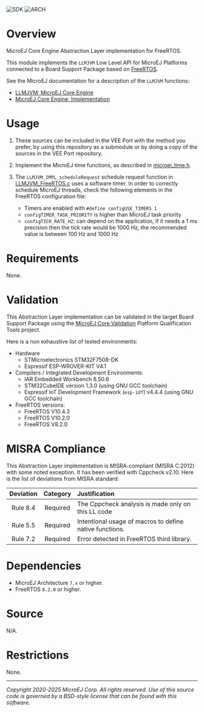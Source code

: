 ![SDK](https://shields.microej.com/endpoint?url=https://repository.microej.com/packages/badges/sdk_6.0.json)
![ARCH](https://shields.microej.com/endpoint?url=https://repository.microej.com/packages/badges/arch_8.3.json)

# Overview

MicroEJ Core Engine Abstraction Layer implementation for FreeRTOS.

This module implements the `LLMJVM` Low Level API for MicroEJ Platforms connected to a Board Support Package based on [FreeRTOS](https://www.freertos.org/).

See the MicroEJ documentation for a description of the `LLMJVM` functions:
- [LLMJVM: MicroEJ Core Engine](https://docs.microej.com/en/latest/PlatformDeveloperGuide/appendix/llapi.html#llmjvm-microej-core-engine)
- [MicroEJ Core Engine: Implementation](https://docs.microej.com/en/latest/PlatformDeveloperGuide/coreEngine.html#implementation)

# Usage

1. These sources can be included in the VEE Port with the method you prefer, by using this repository as a submodule or by doing a copy of the sources in the VEE Port repository.

2. Implement the MicroEJ time functions, as described in [microej_time.h](./inc/microej_time.h).

3. The `LLMJVM_IMPL_scheduleRequest` schedule request function in [LLMJVM_FreeRTOS.c](./src/LLMJVM_FreeRTOS.c) uses a software timer. In order to correctly schedule MicroEJ threads, check the following elements in the FreeRTOS configuration file:

   - Timers are enabled with `#define configUSE_TIMERS 1`
   - `configTIMER_TASK_PRIORITY` is higher than MicroEJ task priority
   - `configTICK_RATE_HZ`: can depend on the application, if it needs a 1 ms precision then the tick rate would be 1000 Hz, the recommended value is between 100 Hz and 1000 Hz

# Requirements

None.

# Validation

This Abstraction Layer implementation can be validated in the target Board Support Package using the [MicroEJ Core Validation](https://github.com/MicroEJ/PlatformQualificationTools/tree/master/tests/core/java/microej-core-validation) Platform Qualification Tools project.

Here is a non exhaustive list of tested environments:
- Hardware
  - STMicroelectronics STM32F7508-DK
  - Espressif ESP-WROVER-KIT V4.1
- Compilers / Integrated Development Environments:
  - IAR Embedded Workbench 8.50.6
  - STM32CubeIDE version 1.3.0 (using GNU GCC toolchain)
  - Espressif IoT Development Framework (``esp-idf``) v4.4.4 (using GNU GCC toolchain) 
- FreeRTOS versions:
  - FreeRTOS V10.4.3
  - FreeRTOS V10.2.0
  - FreeRTOS V8.2.0


# MISRA Compliance

This Abstraction Layer implementation is MISRA-compliant (MISRA C:2012) with some noted exception.
It has been verified with Cppcheck v2.10. Here is the list of deviations from MISRA standard:

| Deviation  | Category | Justification                                                      |
|:----------:|:--------:|:------------------------------------------------------------------ |
|  Rule 8.4  | Required | The Cppcheck analysis is made only on this LL code                 |
|  Rule 5.5  | Required | Intentional usage of macros to define native functions.            |
|  Rule 7.2  | Required | Error detected in FreeRTOS third library.                          |

# Dependencies

- MicroEJ Architecture ``7.x`` or higher.
- FreeRTOS ``8.2.0`` or higher.

# Source

N/A.

# Restrictions

None.

---

_Copyright 2020-2025 MicroEJ Corp. All rights reserved._
_Use of this source code is governed by a BSD-style license that can be found with this software._
 
